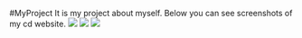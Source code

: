 #MyProject
It is my project about myself. 
Below you can see screenshots of my cd website.
<img src="/images/screen1.png">
<img src="/images/screen2.png">
<img src="/images/screen3.png">
